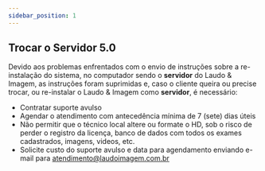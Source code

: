 ```yaml
---
sidebar_position: 1
---
```


## Trocar o Servidor 5.0

Devido aos problemas enfrentados com o envio de instruções sobre a
re-instalação do sistema, no computador sendo o **servidor** do Laudo &
Imagem, as instruções foram suprimidas e, caso o cliente queira ou
precise trocar, ou re-instalar o Laudo & Imagem como **servidor**, é
necessário:

-   Contratar suporte avulso
-   Agendar o atendimento com antecedência mínima de 7 (sete) dias úteis
-   Não permitir que o técnico local altere ou formate o HD, sob o risco
    de perder o registro da licença, banco de dados com todos os exames
    cadastrados, imagens, videos, etc.
-   Solicite custo do suporte avulso e data para agendamento enviando
    e-mail para
    [atendimento@laudoimagem.com.br](mailto:atendimento@laudoimagem.com.br)